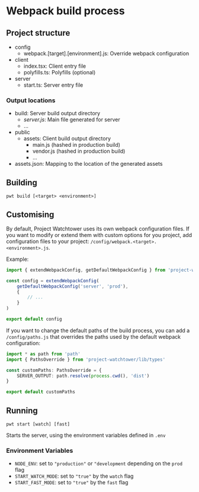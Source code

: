 # Webpack build process

## Project structure

* config
    * webpack.[target].[environment].js: Override webpack configuration
* client
    * index.tsx: Client entry file
    * polyfills.ts: Polyfills (optional)
* server
    * start.ts: Server entry file

### Output locations

* build: Server build output directory
    * *server.js*: Main file generated for server
    * ...
* public
    * assets: Client build output directory
        * main.js (hashed in production build)
        * vendor.js (hashed in production build)
        * ...
* assets.json: Mapping to the location of the generated assets

## Building

```
pwt build [<target> <environment>]
```

## Customising

By default, Project Watchtower uses its own webpack configuration files. If you want to modify or extend them with custom options for you project, add configuration files to your project: `/config/webpack.<target>.<environment>.js`.

Example:

```ts
import { extendWebpackConfig, getDefaultWebpackConfig } from 'project-watchtower/lib/build'

const config = extendWebpackConfig(
    getDefaultWebpackConfig('server', 'prod'),
    {
        // ...
    }
)

export default config
```

If you want to change the default paths of the build process, you can add a `/config/paths.js` that overrides the paths used by the default webpack configuration:

```ts
import * as path from 'path'
import { PathsOverride } from 'project-watchtower/lib/types'

const customPaths: PathsOverride = {
    SERVER_OUTPUT: path.resolve(process.cwd(), 'dist')
}

export default customPaths
```

## Running

    pwt start [watch] [fast]

Starts the server, using the environment variables defined in `.env`

### Environment Variables

*   `NODE_ENV`: set to `"production"` or `"development` depending on the `prod` flag
*   `START_WATCH_MODE`: set to `"true"` by the `watch` flag
*   `START_FAST_MODE`: set to `"true"` by the `fast` flag
